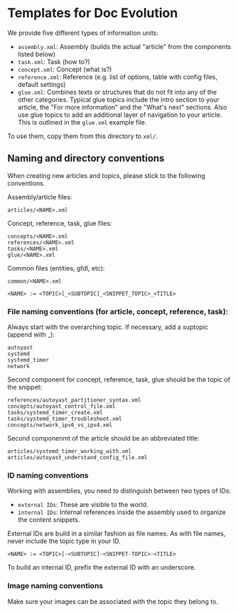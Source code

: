 # Templates for Doc Evolution

We provide five different types of information units:

* `assembly.xml`: Assembly (builds the actual "article" from the components listed below)
* `task.xml`: Task (how to?)
* `concept.xml`: Concept (what is?)
* `reference.xml`: Reference (e.g. list of options, table with config files, default settings)
* `glue.xml`: Combines texts or structures that do not fit into any of the other categories. Typical glue topics include the intro section to your article, the "For more information" and the "What's next" sections. Also use glue topics to add an additional layer of navigation to your article. This is outlined in the `glue.xml` example file.

To use them, copy them from this directory to `xml/`.

## Naming and directory conventions

When creating new articles and topics, please stick to the following conventions.

Assembly/article files:
```
articles/<NAME>.xml
```

Concept, reference, task, glue files:
```
concepts/<NAME>.xml
references/<NAME>.xml
tasks/<NAME>.xml
glue/<NAME>.xml
```

Common files (entities, gfdl, etc):
```
common/<NAME>.xml
```

```
<NAME> := <TOPIC>[_<SUBTOPIC]_<SNIPPET_TOPIC>_<TITLE>
```

### File naming conventions (for article, concept, reference, task):

Always start with the overarching topic. If necessary, add a suptopic (append with _):
```
autoyast
systemd
systemd_timer
network
```

Second component for concept, reference, task, glue should be the topic of the snippet:
```
references/autoyast_partitioner_syntax.xml
concepts/autoyast_control_file.xml
tasks/systemd_timer_create.xml
tasks/systemd_timer_troubleshoot.xml
concepts/network_ipv6_vs_ipv4.xml
```

Second componenmt of the article should be an abbreviated title:
```
articles/systemd_timer_working_with.xml
articles/autoyast_understand_config_file.xml
```

### ID naming conventions

Working with assemblies, you need to distinguish between two types of IDs:

* `external IDs`: These are visible to the world.
* `internal IDs`: Internal references inside the assembly used to organize the content snippets.

External IDs are build in a similar fashion as file names. As with file names, never include the topic type in your ID.

```
<NAME> := <TOPIC>[-<SUBTOPIC]-<SNIPPET-TOPIC>-<TITLE>
```

To build an internal ID, prefix the external ID with an underscore.

### Image naming conventions

Make sure your images can be associated with the topic they belong to.  
